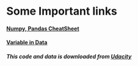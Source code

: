 # Some Important links
#### [Numpy, Pandas CheatSheet](https://storage.googleapis.com/supplemental_media/udacityu/5428018709/numpy_pandas_cheatsheet.pdf)
#### [Variable in Data](https://storage.googleapis.com/supplemental_media/udacityu/5428018709/nyc_subway_weather_descriptions.pdf)



##### This code and data is downloaded from [Udacity](https://www.udacity.com/course/intro-to-data-analysis--ud170)